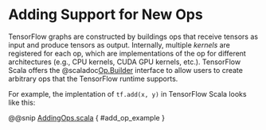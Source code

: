 # Adding Support for New Ops

TensorFlow graphs are constructed by buildings ops that
receive tensors as input and produce tensors as output.
Internally, multiple *kernels* are registered for each op,
which are implementations of the op for different
architectures (e.g., CPU kernels, CUDA GPU kernels, etc.).
TensorFlow Scala offers the
@scaladoc[Op.Builder](org.platanios.tensorflow.api.ops.Op.Builder)
interface to allow users to create arbitrary ops that the
TensorFlow runtime supports.

For example, the implentation of `tf.add(x, y)` in
TensorFlow Scala looks like this:

@@snip [AddingOps.scala](/docs/src/main/scala/AddingOps.scala) { #add_op_example }


